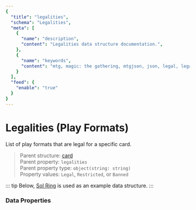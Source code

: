 ```yaml
---
{
  "title": "legalities",
  "schema": "Legalities",
  "meta": [
    {
      "name": "description",
      "content": "Legalities data structure documentation.",
    },
    {
      "name": "keywords",
      "content": "mtg, magic: the gathering, mtgjson, json, legal, legalities",
    }
  ],
  "feed": {
    "enable": "true"
  }
}
---
```


# Legalities (Play Formats)

List of play formats that are legal for a specific card.

> Parent structure: [card](../card)  
> Parent property: `legalities`  
> Parent property type: `object(string: string)`  
> Property values: `Legal`, `Restricted`, or `Banned`

::: tip
Below, [Sol Ring](https://scryfall.com/card/c18/222/sol-ring) is used as an example data structure.
:::

### Data Properties

<Documentation/>
